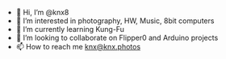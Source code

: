- 👋 Hi, I’m @knx8
- 👀 I’m interested in photography, HW, Music, 8bit computers
- 🌱 I’m currently learning Kung-Fu
- 💞️ I’m looking to collaborate on Flipper0 and Arduino projects
- 📫 How to reach me knx@knx.photos

<!---
knx8/knx8 is a ✨ special ✨ repository because its `README.md` (this file) appears on your GitHub profile.
You can click the Preview link to take a look at your changes.
--->
